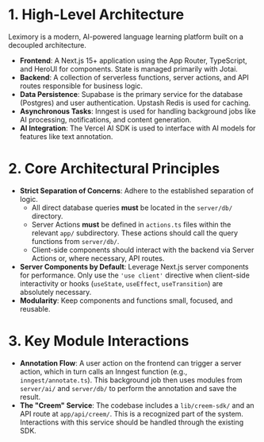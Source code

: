 # 1. High-Level Architecture

Leximory is a modern, AI-powered language learning platform built on a decoupled architecture.

-   **Frontend**: A Next.js 15+ application using the App Router, TypeScript, and HeroUI for components. State is managed primarily with Jotai.
-   **Backend**: A collection of serverless functions, server actions, and API routes responsible for business logic.
-   **Data Persistence**: Supabase is the primary service for the database (Postgres) and user authentication. Upstash Redis is used for caching.
-   **Asynchronous Tasks**: Inngest is used for handling background jobs like AI processing, notifications, and content generation.
-   **AI Integration**: The Vercel AI SDK is used to interface with AI models for features like text annotation.

# 2. Core Architectural Principles

-   **Strict Separation of Concerns**: Adhere to the established separation of logic.
    -   All direct database queries **must** be located in the `server/db/` directory.
    -   Server Actions **must** be defined in `actions.ts` files within the relevant `app/` subdirectory. These actions should call the query functions from `server/db/`.
    -   Client-side components should interact with the backend via Server Actions or, where necessary, API routes.
-   **Server Components by Default**: Leverage Next.js server components for performance. Only use the `'use client'` directive when client-side interactivity or hooks (`useState`, `useEffect`, `useTransition`) are absolutely necessary.
-   **Modularity**: Keep components and functions small, focused, and reusable.

# 3. Key Module Interactions

-   **Annotation Flow**: A user action on the frontend can trigger a server action, which in turn calls an Inngest function (e.g., `inngest/annotate.ts`). This background job then uses modules from `server/ai/` and `server/db/` to perform the annotation and save the result.
-   **The "Creem" Service**: The codebase includes a `lib/creem-sdk/` and an API route at `app/api/creem/`. This is a recognized part of the system. Interactions with this service should be handled through the existing SDK.